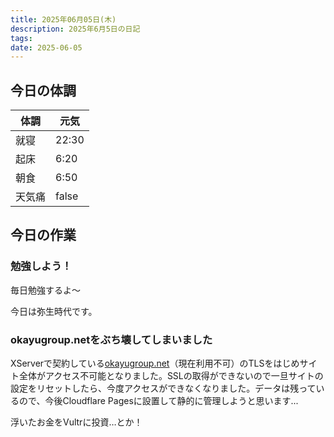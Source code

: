 ```yaml
---
title: 2025年06月05日(木)
description: 2025年6月5日の日記
tags: 
date: 2025-06-05
---
```


## 今日の体調

| 体調  | 元気    |
| --- | ----- |
| 就寝  | 22:30 |
| 起床  | 6:20  |
| 朝食  | 6:50  |
| 天気痛 | false |

## 今日の作業
### 勉強しよう！
毎日勉強するよ〜

今日は弥生時代です。

### okayugroup.netをぶち壊してしまいました
XServerで契約している[okayugroup.net](https://okayugroup.net)（現在利用不可）のTLSをはじめサイト全体がアクセス不可能となりました。SSLの取得ができないので一旦サイトの設定をリセットしたら、今度アクセスができなくなりました。データは残っているので、今後Cloudflare Pagesに設置して静的に管理しようと思います...

浮いたお金をVultrに投資…とか！